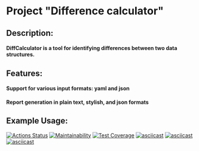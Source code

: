 # Project "Difference calculator"
## Description:
#### DiffCalculator is a tool for identifying differences between two data structures.
## Features:
#### Support for various input formats: yaml and json
#### Report generation in plain text, stylish, and json formats
## Example Usage:
[![Actions Status](https://github.com/SaliAbdullaeva/java-project-71/actions/workflows/hexlet-check.yml/badge.svg)](https://github.com/SaliAbdullaeva/java-project-71/actions)
[![Maintainability](https://api.codeclimate.com/v1/badges/441c3660842a050f496d/maintainability)](https://codeclimate.com/github/SaliAbdullaeva/java-project-71/maintainability)
[![Test Coverage](https://api.codeclimate.com/v1/badges/441c3660842a050f496d/test_coverage)](https://codeclimate.com/github/SaliAbdullaeva/java-project-71/test_coverage)
[![asciicast](https://asciinema.org/a/673710.svg)](https://asciinema.org/a/673710)
[![asciicast](https://asciinema.org/a/674626.svg)](https://asciinema.org/a/674626)
[![asciicast](https://asciinema.org/a/675009.svg)](https://asciinema.org/a/675009)